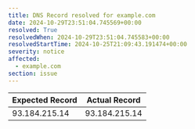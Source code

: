 ```yaml
---
title: DNS Record resolved for example.com
date: 2024-10-29T23:51:04.745569+00:00
resolved: True
resolvedWhen: 2024-10-29T23:51:04.745583+00:00
resolvedStartTime: 2024-10-25T21:09:43.191474+00:00
severity: notice
affected:
  - example.com
section: issue
---
```


| Expected Record  | Actual Record  |
|------------------|----------------|
| 93.184.215.14 | 93.184.215.14 |
